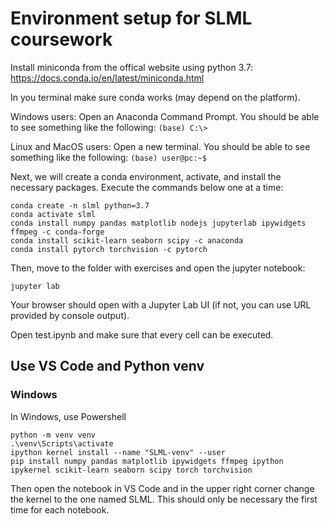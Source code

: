 # Environment setup for SLML coursework

Install miniconda from the offical website using python 3.7: 
https://docs.conda.io/en/latest/miniconda.html

In you terminal make sure conda works (may depend on the platform).

Windows users: Open an Anaconda Command Prompt. You should be able to see something like the following: `(base) C:\>`

Linux and MacOS users: Open a new terminal. You should be able to see something like the following: `(base) user@pc:~$`
                    
Next, we will create a conda environment, activate, and install the necessary packages. Execute the commands below one at a time:
```
conda create -n slml python=3.7
conda activate slml
conda install numpy pandas matplotlib nodejs jupyterlab ipywidgets ffmpeg -c conda-forge
conda install scikit-learn seaborn scipy -c anaconda 
conda install pytorch torchvision -c pytorch
```

Then, move to the folder with exercises and open the jupyter notebook:
```
jupyter lab
```

Your browser should open with a Jupyter Lab UI (if not, you can use URL provided by console output).

Open test.ipynb and make sure that every cell can be executed.

## Use VS Code and Python venv

### Windows

In Windows, use Powershell
```
python -m venv venv
.\venv\Scripts\activate
ipython kernel install --name "SLML-venv" --user
pip install numpy pandas matplotlib ipywidgets ffmpeg ipython ipykernel scikit-learn seaborn scipy torch torchvision 
```

Then open the notebook in VS Code and in the upper right corner change the kernel to the one named SLML. This should only be necessary the first time for each notebook.
